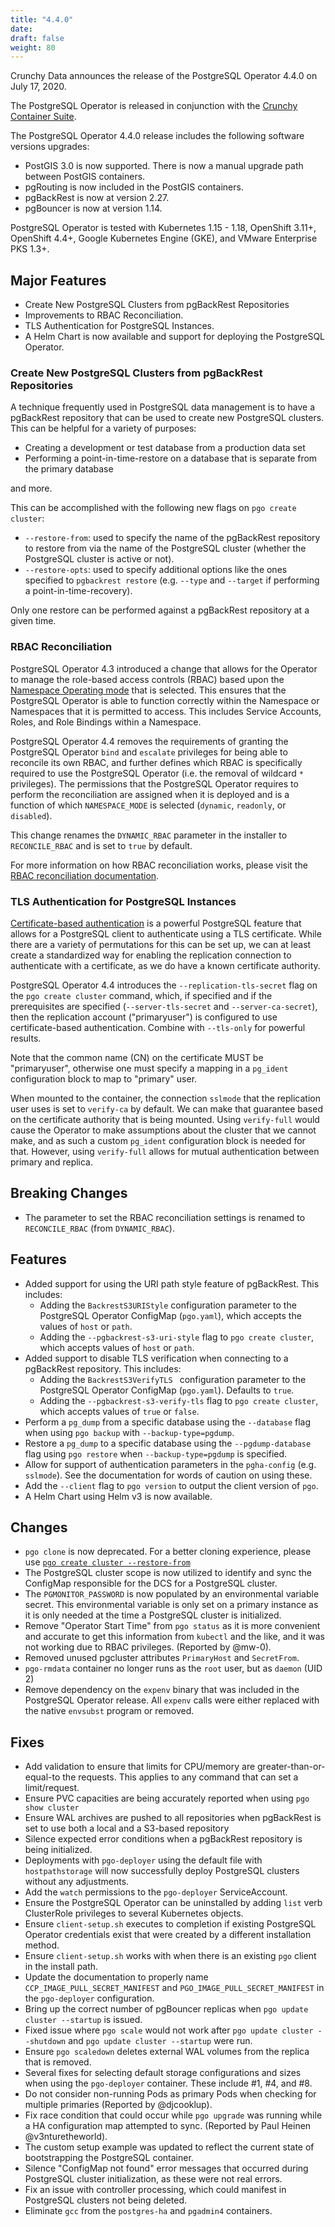 ```yaml
---
title: "4.4.0"
date:
draft: false
weight: 80
---
```


Crunchy Data announces the release of the PostgreSQL Operator 4.4.0 on July 17, 2020.

The PostgreSQL Operator is released in conjunction with the [Crunchy Container Suite](https://github.com/CrunchyData/crunchy-containers/).

The PostgreSQL Operator 4.4.0 release includes the following software versions upgrades:

- PostGIS 3.0 is now supported. There is now a manual upgrade path between PostGIS containers.
- pgRouting is now included in the PostGIS containers.
- pgBackRest is now at version 2.27.
- pgBouncer is now at version 1.14.

PostgreSQL Operator is tested with Kubernetes 1.15 - 1.18, OpenShift 3.11+, OpenShift 4.4+, Google Kubernetes Engine (GKE), and VMware Enterprise PKS 1.3+.

## Major Features

- Create New PostgreSQL Clusters from pgBackRest Repositories
- Improvements to RBAC Reconciliation.
- TLS Authentication for PostgreSQL Instances.
- A Helm Chart is now available and support for deploying the PostgreSQL Operator.

### Create New PostgreSQL Clusters from pgBackRest Repositories

A technique frequently used in PostgreSQL data management is to have a pgBackRest repository that can be used to create new PostgreSQL clusters. This can be helpful for a variety of purposes:

- Creating a development or test database from a production data set
- Performing a point-in-time-restore on a database that is separate from the primary database

and more.

This can be accomplished with the following new flags on `pgo create cluster`:

- `--restore-from`: used to specify the name of the pgBackRest repository to restore from via the name of the PostgreSQL cluster (whether the PostgreSQL cluster is active or not).
- `--restore-opts`: used to specify additional options like the ones specified to `pgbackrest restore` (e.g. `--type` and `--target` if performing a point-in-time-recovery).

Only one restore can be performed against a pgBackRest repository at a given time.

### RBAC Reconciliation

PostgreSQL Operator 4.3 introduced a change that allows for the Operator to manage the role-based access controls (RBAC) based upon the [Namespace Operating mode](https://access.crunchydata.com/documentation/postgres-operator/latest/architecture/namespace/#namespace-operating-modes) that is selected. This ensures that the PostgreSQL Operator is able to function correctly within the Namespace or Namespaces that it is permitted to access. This includes Service Accounts, Roles, and Role Bindings within a Namespace.

PostgreSQL Operator 4.4 removes the requirements of granting the PostgreSQL Operator `bind` and `escalate` privileges for being able to reconcile its own RBAC, and further defines which RBAC is specifically required to use the PostgreSQL Operator (i.e. the removal of wildcard `*` privileges). The permissions that the PostgreSQL Operator requires to perform the reconciliation are assigned when it is deployed and is a function of which `NAMESPACE_MODE` is selected (`dynamic`, `readonly`, or `disabled`).

This change renames the `DYNAMIC_RBAC` parameter in the installer to `RECONCILE_RBAC` and is set to `true` by default.

For more information on how RBAC reconciliation works, please visit the [RBAC reconciliation documentation](https://access.crunchydata.com/documentation/postgres-operator/latest/architecture/namespace/).

### TLS Authentication for PostgreSQL Instances

[Certificate-based authentication](https://www.postgresql.org/docs/current/auth-cert.html) is a powerful PostgreSQL feature that allows for a PostgreSQL client to authenticate using a TLS certificate. While there are a variety of permutations for this can be set up, we can at least create a standardized way for enabling the replication connection to authenticate with a certificate, as we do have a known certificate authority.

PostgreSQL Operator 4.4 introduces the `--replication-tls-secret` flag on the `pgo create cluster` command, which, if specified and if the prerequisites are specified (`--server-tls-secret` and `--server-ca-secret`), then the replication account ("primaryuser") is configured to use certificate-based authentication. Combine with `--tls-only` for powerful results.

Note that the common name (CN) on the certificate MUST be "primaryuser", otherwise one must specify a mapping in a `pg_ident` configuration block to map to "primary" user.

When mounted to the container, the connection `sslmode` that the replication user uses is set to `verify-ca` by default. We can make that guarantee based on the certificate authority that is being mounted. Using `verify-full` would cause the Operator to make assumptions about the cluster that we cannot make, and as such a custom `pg_ident` configuration block is needed for that. However, using `verify-full` allows for mutual authentication between primary and replica.

## Breaking Changes

- The parameter to set the RBAC reconciliation settings is renamed to `RECONCILE_RBAC` (from `DYNAMIC_RBAC`).

## Features

- Added support for using the URI path style feature of pgBackRest. This includes:
  - Adding the `BackrestS3URIStyle` configuration parameter to the PostgreSQL Operator ConfigMap (`pgo.yaml`), which accepts the values of `host` or `path`.
  - Adding the `--pgbackrest-s3-uri-style` flag to `pgo create cluster`, which accepts values of `host` or `path`.
- Added support to disable TLS verification when connecting to a pgBackRest repository. This includes:
  - Adding the `BackrestS3VerifyTLS ` configuration parameter to the PostgreSQL Operator ConfigMap (`pgo.yaml`). Defaults to `true`.
  - Adding the `--pgbackrest-s3-verify-tls` flag to `pgo create cluster`, which accepts values of `true` or `false`.
- Perform a `pg_dump` from a specific database using the `--database` flag when using `pgo backup` with `--backup-type=pgdump`.
- Restore a `pg_dump` to a specific database using the `--pgdump-database` flag using `pgo restore` when `--backup-type=pgdump` is specified.
- Allow for support of authentication parameters in the `pgha-config` (e.g. `sslmode`). See the documentation for words of caution on using these.
- Add the `--client` flag to `pgo version` to output the client version of `pgo`.
- A Helm Chart using Helm v3 is now available.

## Changes

- `pgo clone` is now deprecated. For a better cloning experience, please use [`pgo create cluster --restore-from`](https://access.crunchydata.com/documentation/postgres-operator/latest/pgo-client/common-tasks/#clone-a-postgresql-cluster)
- The PostgreSQL cluster scope is now utilized to identify and sync the ConfigMap responsible for the DCS for a PostgreSQL cluster.
- The `PGMONITOR_PASSWORD` is now populated by an environmental variable secret. This environmental variable is only set on a primary instance as it is only needed at the time a PostgreSQL cluster is initialized.
- Remove "Operator Start Time" from `pgo status` as it is more convenient and accurate to get this information from `kubectl` and the like, and it was not working due to RBAC privileges. (Reported by @mw-0).
- Removed unused pgcluster attributes `PrimaryHost` and `SecretFrom`.
- `pgo-rmdata` container no longer runs as the `root` user, but as `daemon` (UID 2)
- Remove dependency on the `expenv` binary that was included in the PostgreSQL Operator release. All `expenv` calls were either replaced with the native `envsubst` program or removed.

## Fixes

- Add validation to ensure that limits for CPU/memory are greater-than-or-equal-to the requests. This applies to any command that can set a limit/request.
- Ensure PVC capacities are being accurately reported when using `pgo show cluster`
- Ensure WAL archives are pushed to all repositories when pgBackRest is set to use both a local and a S3-based repository
- Silence expected error conditions when a pgBackRest repository is being initialized.
- Deployments with `pgo-deployer` using the default file with `hostpathstorage` will now successfully deploy PostgreSQL clusters without any adjustments.
- Add the `watch` permissions to the `pgo-deployer` ServiceAccount.
- Ensure the PostgreSQL Operator can be uninstalled by adding `list` verb ClusterRole privileges to several Kubernetes objects.
- Ensure `client-setup.sh` executes to completion if existing PostgreSQL Operator credentials exist that were created by a different installation method.
- Ensure `client-setup.sh` works with when there is an existing `pgo` client in the install path.
- Update the documentation to properly name `CCP_IMAGE_PULL_SECRET_MANIFEST` and `PGO_IMAGE_PULL_SECRET_MANIFEST` in the `pgo-deployer` configuration.
- Bring up the correct number of pgBouncer replicas when `pgo update cluster --startup` is issued.
- Fixed issue where `pgo scale` would not work after `pgo update cluster --shutdown` and `pgo update cluster --startup` were run.
- Ensure `pgo scaledown` deletes external WAL volumes from the replica that is removed.
- Several fixes for selecting default storage configurations and sizes when using the `pgo-deployer` container. These include #1, #4, and #8.
- Do not consider non-running Pods as primary Pods when checking for multiple primaries (Reported by @djcooklup).
- Fix race condition that could occur while `pgo upgrade` was running while a HA configuration map attempted to sync. (Reported by Paul Heinen @v3nturetheworld).
- The custom setup example was updated to reflect the current state of bootstrapping the PostgreSQL container.
- Silence "ConfigMap not found" error messages that occurred during PostgreSQL cluster initialization, as these were not real errors.
- Fix an issue with controller processing, which could manifest in PostgreSQL clusters not being deleted.
- Eliminate `gcc` from the `postgres-ha` and `pgadmin4` containers.
